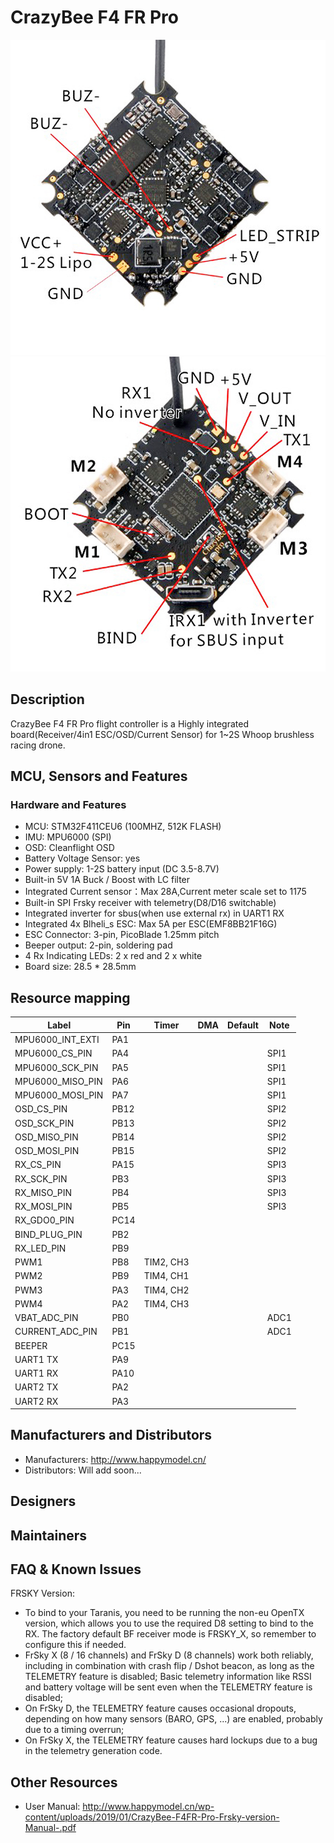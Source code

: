 # CrazyBee F4 FR Pro
![CrazyBee F4 FR Pro front](images/CrazyBeeF4FRProTop.jpg)
![CrazyBee F4 FR Pro back](images/CrazyBeeF4FRProBot.jpg)

## Description
CrazyBee F4 FR Pro flight controller is a Highly integrated board(Receiver/4in1 ESC/OSD/Current Sensor) for 1~2S Whoop brushless racing drone.

## MCU, Sensors and Features

### Hardware and Features
  - MCU: STM32F411CEU6 (100MHZ, 512K FLASH)
  - IMU: MPU6000 (SPI) 
  - OSD: Cleanflight OSD
  - Battery Voltage Sensor: yes
  - Power supply: 1-2S battery input (DC 3.5-8.7V)
  - Built-in 5V 1A Buck / Boost with LC filter
  - Integrated Current sensor：Max 28A,Current meter scale set to 1175
  - Built-in SPI Frsky receiver with telemetry(D8/D16 switchable)
  - Integrated inverter for sbus(when use external rx) in UART1 RX
  - Integrated 4x Blheli_s ESC: Max 5A per ESC(EMF8BB21F16G)
  - ESC Connector: 3-pin, PicoBlade 1.25mm pitch
  - Beeper output: 2-pin, soldering pad
  - 4 Rx Indicating LEDs: 2 x red  and  2 x white
  - Board size: 28.5 * 28.5mm

## Resource mapping

| Label                      | Pin | Timer  | DMA | Default     | Note                             |
|----------------------------|------|-------|-----|-------------|----------------------------------|
| MPU6000_INT_EXTI           | PA1  |       |     |             |                                  |
| MPU6000_CS_PIN             | PA4  |       |     |             |    SPI1                          |
| MPU6000_SCK_PIN            | PA5  |       |     |             |    SPI1                          |
| MPU6000_MISO_PIN           | PA6  |       |     |             |    SPI1                          |
| MPU6000_MOSI_PIN           | PA7  |       |     |             |    SPI1                          |
| OSD_CS_PIN                 | PB12 |       |     |             |    SPI2                          |
| OSD_SCK_PIN                | PB13 |       |     |             |    SPI2                          |
| OSD_MISO_PIN               | PB14 |       |     |             |    SPI2                          |
| OSD_MOSI_PIN               | PB15 |       |     |             |    SPI2                          |
| RX_CS_PIN                  | PA15 |       |     |             |    SPI3                          |
| RX_SCK_PIN                 | PB3  |       |     |             |    SPI3                          |
| RX_MISO_PIN                | PB4  |       |     |             |    SPI3                          |
| RX_MOSI_PIN                | PB5  |       |     |             |    SPI3                          |
| RX_GDO0_PIN                | PC14 |       |     |             |                                  |
| BIND_PLUG_PIN              | PB2  |       |     |             |                                  |
| RX_LED_PIN                 | PB9  |       |     |             |                                  |
| PWM1                       | PB8  | TIM2, CH3 | |             |                                  |
| PWM2                       | PB9  | TIM4, CH1 | |             |                                  |
| PWM3                       | PA3  | TIM4, CH2 | |             |                                  |
| PWM4                       | PA2  | TIM4, CH3 | |             |                                  |
| VBAT_ADC_PIN               | PB0  |       |     |             |      ADC1                        |
| CURRENT_ADC_PIN            | PB1  |       |     |             |      ADC1                        |
| BEEPER                     | PC15 |       |     |             |                                  |
| UART1 TX                   | PA9  |       |     |             |      						       |
| UART1 RX                   | PA10 |       |     |             |            					   |
| UART2 TX                   | PA2  |       |     |             |      						       |
| UART2 RX                   | PA3  |       |     |             |            					   |


## Manufacturers and Distributors

- Manufacturers: http://www.happymodel.cn/
- Distributors: Will add soon...

## Designers

## Maintainers

## FAQ & Known Issues



FRSKY Version:
- To bind to your Taranis, you need to be running the non-eu OpenTX version, which allows you to use the required D8 setting to bind to the RX. The factory default BF receiver mode is FRSKY_X, so remember to configure this if needed.
- FrSky X (8 / 16 channels) and FrSky D (8 channels) work both reliably, including in combination with crash flip / Dshot beacon, as long as the TELEMETRY feature is disabled;
Basic telemetry information like RSSI and battery voltage will be sent even when the TELEMETRY feature is disabled;
- On FrSky D, the TELEMETRY feature causes occasional dropouts, depending on how many sensors (BARO, GPS, ...) are enabled, probably due to a timing overrun;
- On FrSky X, the TELEMETRY feature causes hard lockups due to a bug in the telemetry generation code.


## Other Resources

- User Manual: http://www.happymodel.cn/wp-content/uploads/2019/01/CrazyBee-F4FR-Pro-Frsky-version-Manual-.pdf

